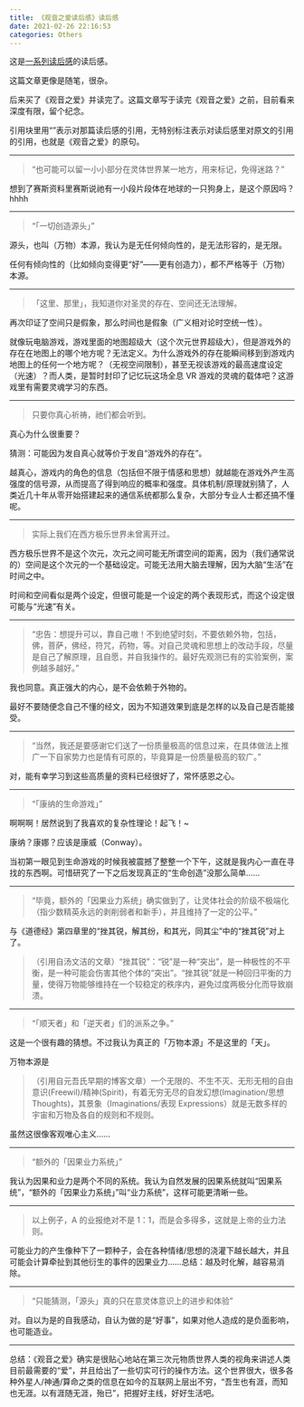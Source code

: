 ```yaml
---
title: 《观音之爱读后感》读后感
date: 2021-02-26 22:16:53
categories: Others
---
```


这是[一系列读后感](https://zhuanlan.zhihu.com/p/113751622)的读后感。

这篇文章更像是随笔，很杂。

后来买了《观音之爱》并读完了。这篇文章写于读完《观音之爱》之前，目前看来深度有限，留个纪念。

引用块里用“”表示对那篇读后感的引用，无特别标注表示对读后感里对原文的引用的引用，也就是《观音之爱》的原句。

---

> “也可能可以留一小小部分在灵体世界某一地方，用来标记，免得迷路？”

想到了赛斯资料里赛斯说祂有一小段片段体在地球的一只狗身上，是这个原因吗？hhhh

---

> “「一切创造源头」”

源头，也叫（万物）本源，我认为是无任何倾向性的，是无法形容的，是无限。

任何有倾向性的（比如倾向变得更“好”——更有创造力），都不严格等于（万物）本源。

---

> 「这里、那里」，我知道你对圣灵的存在、空间还无法理解。

再次印证了空间只是假象，那么时间也是假象（广义相对论时空统一性）。

就像玩电脑游戏，游戏里面的地图超级大（这个次元世界超级大），但是游戏外的存在在地图上的哪个地方呢？无法定义。为什么游戏外的存在能瞬间移到到游戏内地图上的任何一个地方呢？（无视空间限制），甚至无视该游戏的最高速度设定（光速）？而人类，是暂时封印了记忆玩这场全息 VR 游戏的灵魂的载体吧？这游戏里有需要灵魂学习的东西。

---

> 只要你真心祈祷，祂们都会听到。

真心为什么很重要？

猜测：可能因为发自真心就等价于发自“游戏外的存在”。

越真心，游戏内的角色的信息（包括但不限于情感和思想）就越能在游戏外产生高强度的信号源，从而提高了得到响应的概率和强度。具体机制/原理就别猜了，人类近几十年从零开始搭建起来的通信系统都那么复杂，大部分专业人士都还搞不懂呢。

---

> 实际上我们在西方极乐世界未曾离开过。

西方极乐世界不是这个次元，次元之间可能无所谓空间的距离，因为（我们通常说的）空间是这个次元的一个基础设定。可能无法用大脑去理解，因为大脑“生活”在时间之中。

时间和空间看似是两个设定，但很可能是一个设定的两个表现形式，而这个设定很可能与“光速”有关。

---

> “忠告：想提升可以，靠自己嗷！不到绝望时刻，不要依赖外物，包括，佛，菩萨，佛经，符咒，药物，等。对自己灵魂和思想上的改动手段，尽量是自己了解原理，且自愿，并自我操作的。最好先观测已有的实验案例，案例越多越好。”

我也同意。真正强大的内心，是不会依赖于外物的。

最好不要随便念自己不懂的经文，因为不知道效果到底是怎样的以及自己是否能接受。

---

> “当然，我还是要感谢它们送了一份质量极高的信息过来，在具体做法上推广一下自家势力也是情有可原的，毕竟算是一份质量极高的软广。”

对，能有幸学习到这些高质量的资料已经很好了，常怀感恩之心。

---

> “「康纳的生命游戏」”

啊啊啊！居然说到了我喜欢的复杂性理论！起飞！~

康纳？康娜？应该是康威（Conway）。

当初第一眼见到生命游戏的时候我被震撼了整整一个下午，这就是我内心一直在寻找的东西啊。可惜研究了一下之后发现真正的“生命创造”没那么简单……

---

> “毕竟，额外的「因果业力系统」确实做到了，让灵体社会的阶级不极端化（指少数精英永远的剥削弱者和新手），并且维持了一定的公平。”

与《道德经》第四章里的“挫其锐，解其纷，和其光，同其尘”中的“挫其锐”对上了。

> （引用自汤文洁的文章）“挫其锐”：“锐”是一种“突出”，是一种极性的不平衡，是一种可能会伤害其他个体的“突出”。“挫其锐”就是一种回归平衡的力量，使得万物能够维持在一个较稳定的秩序内，避免过度两极分化而导致崩溃。

---

> “「顺天者」和「逆天者」们的派系之争。”

这是一个很有趣的猜想。不过我认为真正的「万物本源」不是这里的「天」。

万物本源是

> （引用自元吾氏早期的博客文章）一个无限的、不生不灭、无形无相的自由意识(Freewil)/精神(Spirit)，有着无穷无尽的自发幻想(Imagination/思想 Thoughts)，其景象（Imaginations/表现 Expressions）就是无数多样的宇宙和万物及各自的规则和不规则。

虽然这很像客观唯心主义……

---

> “额外的「因果业力系统」”

我认为因果和业力是两个不同的系统。我认为自然发展的因果系统就叫“因果系统”，“额外的「因果业力系统」”叫“业力系统”，这样可能更清晰一些。

---

> 以上例子，A 的业报绝对不是 1：1，而是会多得多，这就是上帝的业力法则。

可能业力的产生像种下了一颗种子，会在各种情绪/思想的浇灌下越长越大，并且可能会计算牵扯到其他衍生的事件的因果业力……总结：越及时化解，越容易消除。

---

> “只能猜测，「源头」真的只在意灵体意识上的进步和体验”

对。自以为是的自我感动，自认为做的是“好事”，如果对他人造成的是负面影响，也可能造业。

---

总结：《观音之爱》确实是很贴心地站在第三次元物质世界人类的视角来讲述人类目前最需要的“爱”，并且给出了一些切实可行的操作方法。这个世界很大，很多各种外星人/神通/算命之类的信息在如今的互联网上层出不穷，“吾生也有涯，而知也无涯。以有涯随无涯，殆已”，把握好主线，好好生活吧。
